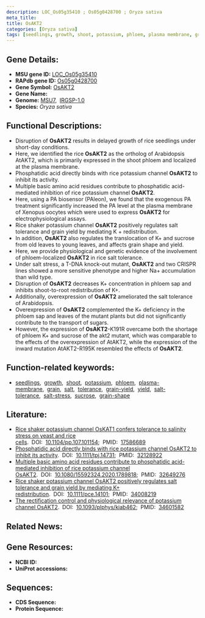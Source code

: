 ```yaml
---
description: LOC_Os05g35410 ; Os05g0428700 ; Oryza sativa
meta_title:
title: OsAKT2
categories: [Oryza sativa]
tags: [seedlings, growth, shoot, potassium, phloem, plasma membrane, grain, salt, tolerance, grain yield, yield, salt tolerance, salt stress, sucrose, grain shape]
---
```


## Gene Details:
- **MSU gene ID:** [LOC_Os05g35410](http://rice.uga.edu/cgi-bin/ORF_infopage.cgi?orf=LOC_Os05g35410)  
- **RAPdb gene ID:** [Os05g0428700](https://rapdb.dna.affrc.go.jp/locus/?name=Os05g0428700)  
- **Gene Symbol:** <u>OsAKT2</u>
- **Gene Name:**
- **Genome:**  [MSU7](http://rice.uga.edu/),&nbsp;&nbsp;[IRGSP-1.0](https://rapdb.dna.affrc.go.jp/download/irgsp1.html)
- **Species:** *Oryza sativa*

## Functional Descriptions:
   - Disruption of **OsAKT2** results in delayed growth of rice seedlings under short-day conditions.
   - Here, we identified the rice **OsAKT2** as the ortholog of Arabidopsis AtAKT2, which is primarily expressed in the shoot phloem and localized at the plasma membrane.
   - Phosphatidic acid directly binds with rice potassium channel **OsAKT2** to inhibit its activity.
   - Multiple basic amino acid residues contribute to phosphatidic acid-mediated inhibition of rice potassium channel **OsAKT2**.
   - Here, using a PA biosensor (PAleon), we found that the exogenous PA treatment significantly increased the PA level at the plasma membrane of Xenopus oocytes which were used to express **OsAKT2** for electrophysiological assays.
   - Rice shaker potassium channel **OsAKT2** positively regulates salt tolerance and grain yield by mediating K + redistribution.
   - In addition, **OsAKT2** also regulates the translocation of K+ and sucrose from old leaves to young leaves, and affects grain shape and yield.
   - Here, we provide physiological and genetic evidence of the involvement of phloem-localized **OsAKT2** in rice salt tolerance.
   - Under salt stress, a T-DNA knock-out mutant, **OsAKT2** and two CRISPR lines showed a more sensitive phenotype and higher Na+ accumulation than wild type.
   - Disruption of **OsAKT2** decreases K+ concentration in phloem sap and inhibits shoot-to-root redistribution of K+.
   - Additionally, overexpression of **OsAKT2** ameliorated the salt tolerance of Arabidopsis.
   - Overexpression of **OsAKT2** complemented the K+ deficiency in the phloem sap and leaves of the mutant plants but did not significantly contribute to the transport of sugars.
   - However, the expression of **OsAKT2**-K191R overcame both the shortage of phloem K+ and sucrose of the akt2 mutant, which was comparable to the effects of the overexpression of AtAKT2, while the expression of the inward mutation AtAKT2-R195K resembled the effects of **OsAKT2**.

## Function-related keywords:
   - [seedlings](/tags/seedlings/),&nbsp;&nbsp;[growth](/tags/growth/),&nbsp;&nbsp;[shoot](/tags/shoot/),&nbsp;&nbsp;[potassium](/tags/potassium/),&nbsp;&nbsp;[phloem](/tags/phloem/),&nbsp;&nbsp;[plasma-membrane](/tags/plasma-membrane/),&nbsp;&nbsp;[grain](/tags/grain/),&nbsp;&nbsp;[salt](/tags/salt/),&nbsp;&nbsp;[tolerance](/tags/tolerance/),&nbsp;&nbsp;[grain-yield](/tags/grain-yield/),&nbsp;&nbsp;[yield](/tags/yield/),&nbsp;&nbsp;[salt-tolerance](/tags/salt-tolerance/),&nbsp;&nbsp;[salt-stress](/tags/salt-stress/),&nbsp;&nbsp;[sucrose](/tags/sucrose/),&nbsp;&nbsp;[grain-shape](/tags/grain-shape/)

## Literature:
   - [Rice shaker potassium channel OsKAT1 confers tolerance to salinity stress on yeast and rice cells](https://www.doi.org/10.1104/pp.107.101154).&nbsp;&nbsp;DOI:&nbsp;&nbsp;[10.1104/pp.107.101154](https://www.doi.org/10.1104/pp.107.101154);&nbsp;&nbsp;PMID:&nbsp;&nbsp;[17586689](https://pubmed.ncbi.nlm.nih.gov/17586689/)
   - [Phosphatidic acid directly binds with rice potassium channel OsAKT2 to inhibit its activity](https://www.doi.org/10.1111/tpj.14731).&nbsp;&nbsp;DOI:&nbsp;&nbsp;[10.1111/tpj.14731](https://www.doi.org/10.1111/tpj.14731);&nbsp;&nbsp;PMID:&nbsp;&nbsp;[32128922](https://pubmed.ncbi.nlm.nih.gov/32128922/)
   - [Multiple basic amino acid residues contribute to phosphatidic acid-mediated inhibition of rice potassium channel OsAKT2](https://www.doi.org/10.1080/15592324.2020.1789818).&nbsp;&nbsp;DOI:&nbsp;&nbsp;[10.1080/15592324.2020.1789818](https://www.doi.org/10.1080/15592324.2020.1789818);&nbsp;&nbsp;PMID:&nbsp;&nbsp;[32649276](https://pubmed.ncbi.nlm.nih.gov/32649276/)
   - [Rice shaker potassium channel OsAKT2 positively regulates salt tolerance and grain yield by mediating K+ redistribution](https://www.doi.org/10.1111/pce.14101).&nbsp;&nbsp;DOI:&nbsp;&nbsp;[10.1111/pce.14101](https://www.doi.org/10.1111/pce.14101);&nbsp;&nbsp;PMID:&nbsp;&nbsp;[34008219](https://pubmed.ncbi.nlm.nih.gov/34008219/)
   - [The rectification control and physiological relevance of potassium channel OsAKT2](https://www.doi.org/10.1093/plphys/kiab462).&nbsp;&nbsp;DOI:&nbsp;&nbsp;[10.1093/plphys/kiab462](https://www.doi.org/10.1093/plphys/kiab462);&nbsp;&nbsp;PMID:&nbsp;&nbsp;[34601582](https://pubmed.ncbi.nlm.nih.gov/34601582/)

## Related News:

## Gene Resources:
- **NCBI ID:**  []()
- **UniProt accessions:** [](https://www.uniprot.org/uniprotkb//entry)

## Sequences:
- **CDS Sequence:**
- **Protein Sequence:**
